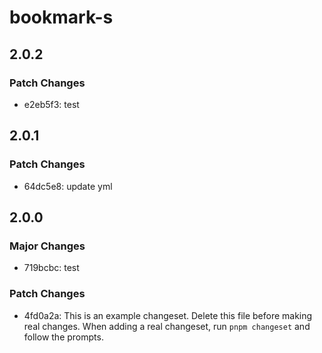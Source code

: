 # bookmark-s

## 2.0.2

### Patch Changes

- e2eb5f3: test

## 2.0.1

### Patch Changes

- 64dc5e8: update yml

## 2.0.0

### Major Changes

- 719bcbc: test

### Patch Changes

- 4fd0a2a: This is an example changeset. Delete this file before making real changes.
  When adding a real changeset, run `pnpm changeset` and follow the prompts.
